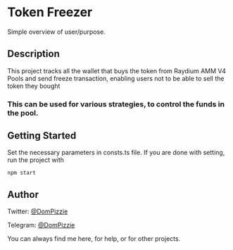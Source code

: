 # Token Freezer 

Simple overview of user/purpose.

## Description

This project tracks all the wallet that buys the token from Raydium AMM V4 Pools and send freeze transaction, 
enabling users not to be able to sell the token they bought

### This can be used for various strategies, to control the funds in the pool.

## Getting Started

Set the necessary parameters in consts.ts file.
If you are done with setting, run the project with 
```
npm start
```

## Author
Twitter: [@DomPizzie](https://x.com/RambautETH)

Telegram: [@DomPizzie](https://t.me/davevasu)

You can always find me here, for help, or for other projects.

